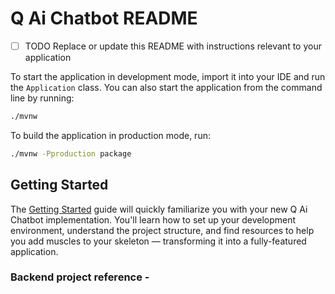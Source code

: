 # Q Ai Chatbot README

- [ ] TODO Replace or update this README with instructions relevant to your application

To start the application in development mode, import it into your IDE and run the `Application` class. 
You can also start the application from the command line by running: 

```bash
./mvnw
```

To build the application in production mode, run:

```bash
./mvnw -Pproduction package
```

## Getting Started

The [Getting Started](https://vaadin.com/docs/latest/getting-started) guide will quickly familiarize you with your new
Q Ai Chatbot implementation. You'll learn how to set up your development environment, understand the project 
structure, and find resources to help you add muscles to your skeleton — transforming it into a fully-featured 
application.

### Backend project reference -